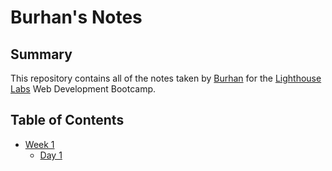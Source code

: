 # Burhan's Notes

## Summary 

This repository contains all of the notes taken by [Burhan](https://github.com/burhansyd) for the [Lighthouse Labs](https://www.lighthouselabs.ca) Web Development Bootcamp.

## Table of Contents
* [Week 1](/Week_1)
  * [Day 1](/Week_1/Day_1)